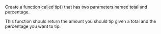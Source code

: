 Create a function called tip() that has two parameters named total and percentage.

This function should return the amount you should tip given a total and the percentage you want to tip.
